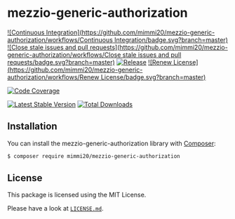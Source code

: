 # mezzio-generic-authorization

[![Continuous Integration](https://github.com/mimmi20/mezzio-generic-authorization/workflows/Continuous Integration/badge.svg?branch=master)](https://github.com/mimmi20/mezzio-generic-authorization/actions)
[![Close stale issues and pull requests](https://github.com/mimmi20/mezzio-generic-authorization/workflows/Close stale issues and pull requests/badge.svg?branch=master)](https://github.com/mimmi20/mezzio-generic-authorization/actions)
[![Release](https://github.com/mimmi20/mezzio-generic-authorization/workflows/Release/badge.svg?branch=master)](https://github.com/mimmi20/mezzio-generic-authorization/actions)
[![Renew License](https://github.com/mimmi20/mezzio-generic-authorization/workflows/Renew License/badge.svg?branch=master)](https://github.com/mimmi20/mezzio-generic-authorization/actions)

[![Code Coverage](https://codecov.io/gh/mimmi20/mezzio-generic-authorization/branch/master/graph/badge.svg)](https://codecov.io/gh/mimmi20/mezzio-generic-authorization)

[![Latest Stable Version](https://poser.pugx.org/mimmi20/mezzio-generic-authorization/v/stable)](https://packagist.org/packages/mimmi20/mezzio-generic-authorization)
[![Total Downloads](https://poser.pugx.org/mimmi20/mezzio-generic-authorization/downloads)](https://packagist.org/packages/mimmi20/mezzio-generic-authorization)

## Installation

You can install the mezzio-generic-authorization library with
[Composer](https://getcomposer.org):

```bash
$ composer require mimmi20/mezzio-generic-authorization
```

## License

This package is licensed using the MIT License.

Please have a look at [`LICENSE.md`](LICENSE.md).
